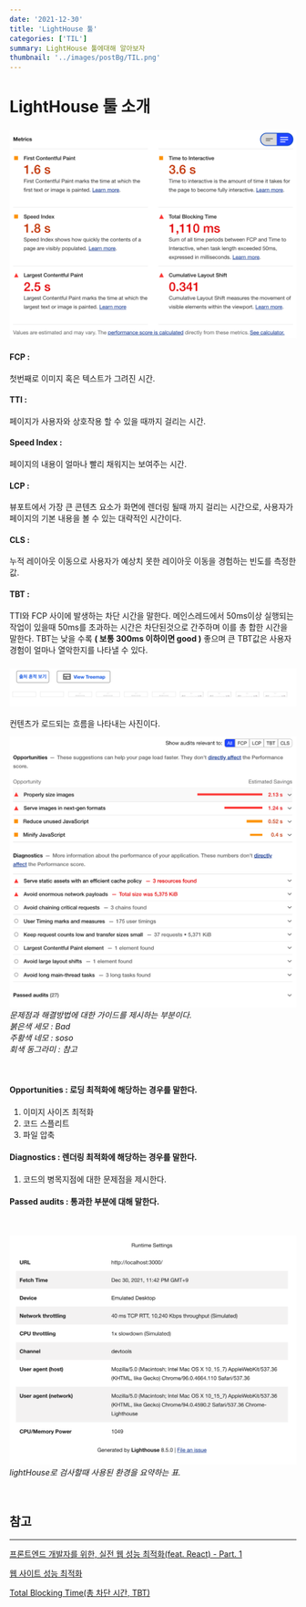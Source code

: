 ```yaml
---
date: '2021-12-30'
title: 'LightHouse 툴'
categories: ['TIL']
summary: LightHouse 툴에대해 알아보자
thumbnail: '../images/postBg/TIL.png'
---
```


# LightHouse 툴 소개

### <img src="../images/posts/Lh1.png"/>

#### FCP :

첫번째로 이미지 혹은 텍스트가 그려진 시간.

#### TTI :

페이지가 사용자와 상호작용 할 수 있을 때까지 걸리는 시간.

#### Speed Index :

페이지의 내용이 얼마나 빨리 채워지는 보여주는 시간.

#### LCP :

뷰포트에서 가장 큰 콘텐츠 요소가 화면에 렌더링 될때 까지 걸리는 시간으로, 사용자가 페이지의 기본 내용을 볼 수 있는 대략적인 시간이다.

#### CLS :

누적 레이아웃 이동으로 사용자가 예상치 못한 레이아웃 이동을 경험하는 빈도를 측정한 값.

#### TBT :

TTI와 FCP 사이에 발생하는 차단 시간을 말한다. 메인스레드에서 50ms이상 실행되는 작업이 있을때 50ms를 초과하는 시간은 차단된것으로 간주하며 이를 총 합한 시간을 말한다. TBT는 낮을 수록 **( 보통 300ms 이하이면 good )** 좋으며 큰 TBT값은 사용자 경험이 얼마나 열악한지를 나타낼 수 있다.

### <img src="../images/posts/Lh2.png"/>

컨텐츠가 로드되는 흐름을 나타내는 사진이다.

<img src="../images/posts/Lh3.png"/>*문제점과 해결방법에 대한 가이드를 제시하는 부분이다.
<br/> 붉은색 세모 : Bad <br/> 주황색 네모 : soso <br/> 회색 동그라미 : 참고*

<br/>

#### Opportunities : 로딩 최적화에 해당하는 경우를 말한다.

1. 이미지 사이즈 최적화
2. 코드 스플리트
3. 파일 압축

#### Diagnostics : 렌더링 최적화에 해당하는 경우를 말한다.

1. 코드의 병목지점에 대한 문제점을 제시한다.

#### Passed audits : 통과한 부분에 대해 말한다.

<br/>

<img src="../images/posts/Lh4.png"/>*lightHouse로 검사할때 사용된 환경을 요약하는 표.*

<br/>

## 참고
---

[프론트엔드 개발자를 위한, 실전 웹 성능 최적화(feat. React) - Part. 1](https://www.inflearn.com/course/%EC%9B%B9-%EC%84%B1%EB%8A%A5-%EC%B5%9C%EC%A0%81%ED%99%94-%EB%A6%AC%EC%95%A1%ED%8A%B8-1/dashboard)

[웹 사이트 성능 최적화](https://front-end.me/web/web-site-optimization/)

[Total Blocking Time(총 차단 시간, TBT)](https://web.dev/i18n/ko/tbt/)
